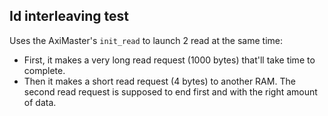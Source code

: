 

## Id interleaving test
Uses the AxiMaster's `init_read` to launch 2 read at the same time:  
- First, it makes a very long read request (1000 bytes) that'll take time to complete.
- Then it makes a short read request (4 bytes) to another RAM.
The second read request is supposed to end first and with the right amount of data.  


